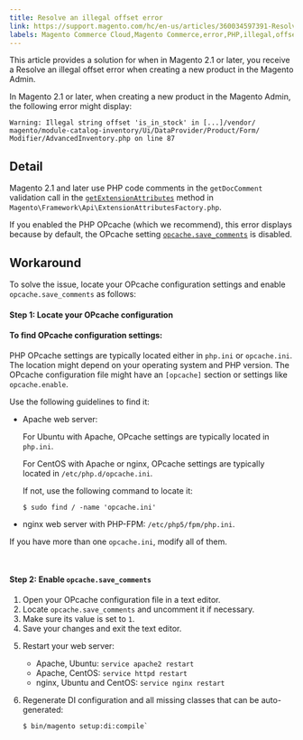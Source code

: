 ```yaml
---
title: Resolve an illegal offset error
link: https://support.magento.com/hc/en-us/articles/360034597391-Resolve-an-illegal-offset-error
labels: Magento Commerce Cloud,Magento Commerce,error,PHP,illegal,offset,OPcache,how to,Apache
---
```


<p>This article provides a solution for when in Magento 2.1 or later, you receive a Resolve an illegal offset error when creating a new product in the Magento Admin.</p>
<p>In Magento 2.1 or later, when creating a new product in the Magento Admin, the following error might display:</p>
<pre><code class="language-text">Warning: Illegal string offset 'is_in_stock' in [...]/vendor/
magento/module-catalog-inventory/Ui/DataProvider/Product/Form/
Modifier/AdvancedInventory.php on line 87</code></pre>
<h2>Detail</h2>
<p>Magento 2.1 and later use PHP code comments in the <code>getDocComment</code> validation call in the <a href="https://github.com/magento/magento2/blob/2.3/lib/internal/Magento/Framework/Api/ExtensionAttributesFactory.php#L64-L73"><code>getExtensionAttributes</code></a> method in <code>Magento\Framework\Api\ExtensionAttributesFactory.php</code>.</p>
<p>If you enabled the PHP OPcache (which we recommend), this error displays because by default, the OPcache setting <a href="http://php.net/manual/en/opcache.configuration.php#ini.opcache.save_comments"><code>opcache.save_comments</code></a> is disabled.</p>
<h2>Workaround</h2>
<p>To solve the issue, locate your OPcache configuration settings and enable <code>opcache.save_comments</code> as follows:</p>
<h4>Step 1: Locate your OPcache configuration</h4>
<h4>To find OPcache configuration settings:</h4>
<p>PHP OPcache settings are typically located either in <code>php.ini</code> or <code>opcache.ini</code>. The location might depend on your operating system and PHP version. The OPcache configuration file might have an <code>[opcache]</code> section or settings like <code>opcache.enable</code>.</p>
<p>Use the following guidelines to find it:</p>
<ul>
<li>
<p>Apache web server:</p>
<p>For Ubuntu with Apache, OPcache settings are typically located in <code>php.ini</code>.</p>
<p>For CentOS with Apache or nginx, OPcache settings are typically located in <code>/etc/php.d/opcache.ini</code>.</p>
<p>If not, use the following command to locate it:</p>
<pre><code class="language-bash">$ sudo find / -name 'opcache.ini'</code></pre>
</li>
<li>
<p>nginx web server with PHP-FPM: <code>/etc/php5/fpm/php.ini</code>.</p>
</li>
</ul>
<p>If you have more than one <code>opcache.ini</code>, modify all of them.</p>
<p> </p>
<h4>Step 2: Enable <code>opcache.save_comments</code>
</h4>
<ol>
<li>Open your OPcache configuration file in a text editor.</li>
<li>Locate <code>opcache.save_comments</code> and uncomment it if necessary.</li>
<li>Make sure its value is set to <code>1</code>.</li>
<li>Save your changes and exit the text editor.</li>
<li>
<p>Restart your web server:</p>
<ul>
<li>Apache, Ubuntu: <code>service apache2 restart</code>
</li>
<li>Apache, CentOS: <code>service httpd restart</code>
</li>
<li>nginx, Ubuntu and CentOS: <code>service nginx restart</code>
</li>
</ul>
</li>
<li>
<p>Regenerate DI configuration and all missing classes that can be auto-generated:</p>
<pre><code class="language-bash">$ bin/magento setup:di:compile`</code></pre>
</li>
</ol>